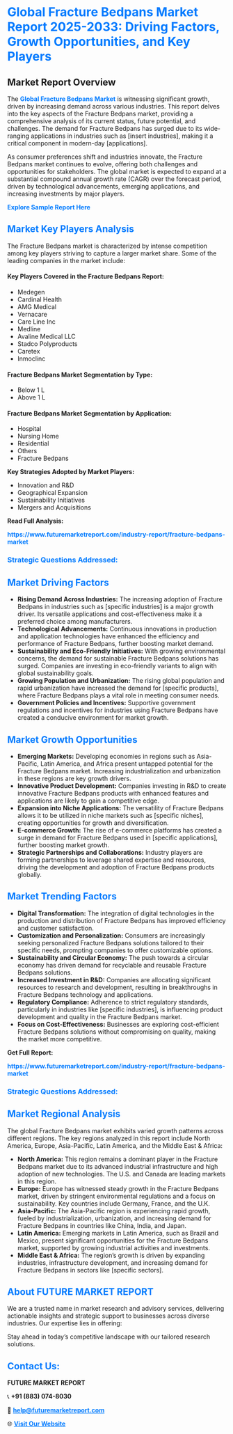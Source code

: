 <h1 style="color: #007BFF;">Global Fracture Bedpans Market Report 2025-2033: Driving Factors, Growth Opportunities, and Key Players</h1>

<section id="overview">
<h2>Market Report Overview</h2>
<p>The <a href="https://www.futuremarketreport.com/industry-report/fracture-bedpans-market" style="color: #007BFF; text-decoration: none;"><strong>Global Fracture Bedpans Market</strong></a> is witnessing significant growth, driven by increasing demand across various industries. This report delves into the key aspects of the Fracture Bedpans market, providing a comprehensive analysis of its current status, future potential, and challenges. The demand for Fracture Bedpans has surged due to its wide-ranging applications in industries such as [insert industries], making it a critical component in modern-day [applications].</p>
<p>As consumer preferences shift and industries innovate, the Fracture Bedpans market continues to evolve, offering both challenges and opportunities for stakeholders. The global market is expected to expand at a substantial compound annual growth rate (CAGR) over the forecast period, driven by technological advancements, emerging applications, and increasing investments by major players.</p>
</section>

<section id="overview">
<p><a href="https://www.futuremarketreport.com/request-sample/reportId=125292" style="color: #007BFF; text-decoration: none;"><strong>Explore Sample Report Here</strong></a></p>
</section>

<section id="key-players">
<h2 style="color: #007BFF;">Market Key Players Analysis</h2>
<p>The Fracture Bedpans market is characterized by intense competition among key players striving to capture a larger market share. Some of the leading companies in the market include:</p>
<h4>Key Players Covered in the Fracture Bedpans Report:</h4>
<ul><li>Medegen</li><li>Cardinal Health</li><li>AMG Medical</li><li>Vernacare</li><li>Care Line Inc</li><li>Medline</li><li>Avaline Medical LLC</li><li>Stadco Polyproducts</li><li>Caretex</li><li>Inmoclinc</li></ul>
<h4>Fracture Bedpans Market Segmentation by Type:</h4>
<ul><li>Below 1 L</li><li>Above 1 L</li></ul>

<h4>Fracture Bedpans Market Segmentation by Application:</h4>
<ul><li>Hospital</li><li>Nursing Home</li><li>Residential</li><li>Others</li><li>Fracture Bedpans</li></ul>
<p><strong>Key Strategies Adopted by Market Players:</strong></p>
<ul>
<li>Innovation and R&D</li>
<li>Geographical Expansion</li>
<li>Sustainability Initiatives</li>
<li>Mergers and Acquisitions</li>
</ul>
</section>

<section>
<p><strong>Read Full Analysis: </strong></p><a href="https://www.futuremarketreport.com/industry-report/fracture-bedpans-market" style="color: #007BFF; text-decoration: none;"><strong>https://www.futuremarketreport.com/industry-report/fracture-bedpans-market</strong></a>
<h3 style="color: #007BFF;">Strategic Questions Addressed:</h3>
</section>

<section id="driving-factors">
<h2 style="color: #007BFF;">Market Driving Factors</h2>
<ul>
<li><strong>Rising Demand Across Industries:</strong> The increasing adoption of Fracture Bedpans in industries such as [specific industries] is a major growth driver. Its versatile applications and cost-effectiveness make it a preferred choice among manufacturers.</li>
<li><strong>Technological Advancements:</strong> Continuous innovations in production and application technologies have enhanced the efficiency and performance of Fracture Bedpans, further boosting market demand.</li>
<li><strong>Sustainability and Eco-Friendly Initiatives:</strong> With growing environmental concerns, the demand for sustainable Fracture Bedpans solutions has surged. Companies are investing in eco-friendly variants to align with global sustainability goals.</li>
<li><strong>Growing Population and Urbanization:</strong> The rising global population and rapid urbanization have increased the demand for [specific products], where Fracture Bedpans plays a vital role in meeting consumer needs.</li>
<li><strong>Government Policies and Incentives:</strong> Supportive government regulations and incentives for industries using Fracture Bedpans have created a conducive environment for market growth.</li>
</ul>
</section>

<section id="growth-opportunities">
<h2 style="color: #007BFF;">Market Growth Opportunities</h2>
<ul>
<li><strong>Emerging Markets:</strong> Developing economies in regions such as Asia-Pacific, Latin America, and Africa present untapped potential for the Fracture Bedpans market. Increasing industrialization and urbanization in these regions are key growth drivers.</li>
<li><strong>Innovative Product Development:</strong> Companies investing in R&D to create innovative Fracture Bedpans products with enhanced features and applications are likely to gain a competitive edge.</li>
<li><strong>Expansion into Niche Applications:</strong> The versatility of Fracture Bedpans allows it to be utilized in niche markets such as [specific niches], creating opportunities for growth and diversification.</li>
<li><strong>E-commerce Growth:</strong> The rise of e-commerce platforms has created a surge in demand for Fracture Bedpans used in [specific applications], further boosting market growth.</li>
<li><strong>Strategic Partnerships and Collaborations:</strong> Industry players are forming partnerships to leverage shared expertise and resources, driving the development and adoption of Fracture Bedpans products globally.</li>
</ul>
</section>

<section id="trending-factors">
<h2 style="color: #007BFF;">Market Trending Factors</h2>
<ul>
<li><strong>Digital Transformation:</strong> The integration of digital technologies in the production and distribution of Fracture Bedpans has improved efficiency and customer satisfaction.</li>
<li><strong>Customization and Personalization:</strong> Consumers are increasingly seeking personalized Fracture Bedpans solutions tailored to their specific needs, prompting companies to offer customizable options.</li>
<li><strong>Sustainability and Circular Economy:</strong> The push towards a circular economy has driven demand for recyclable and reusable Fracture Bedpans solutions.</li>
<li><strong>Increased Investment in R&D:</strong> Companies are allocating significant resources to research and development, resulting in breakthroughs in Fracture Bedpans technology and applications.</li>
<li><strong>Regulatory Compliance:</strong> Adherence to strict regulatory standards, particularly in industries like [specific industries], is influencing product development and quality in the Fracture Bedpans market.</li>
<li><strong>Focus on Cost-Effectiveness:</strong> Businesses are exploring cost-efficient Fracture Bedpans solutions without compromising on quality, making the market more competitive.</li>
</ul>
</section>

<section>
<p><strong>Get Full Report: </strong></p><a href="https://www.futuremarketreport.com/industry-report/fracture-bedpans-market" style="color: #007BFF; text-decoration: none;"><strong>https://www.futuremarketreport.com/industry-report/fracture-bedpans-market</strong></a>
<h3 style="color: #007BFF;">Strategic Questions Addressed:</h3>
</section>


<section id="regional-analysis">
<h2 style="color: #007BFF;">Market Regional Analysis</h2>
<p>The global Fracture Bedpans market exhibits varied growth patterns across different regions. The key regions analyzed in this report include North America, Europe, Asia-Pacific, Latin America, and the Middle East & Africa:</p>
<ul>
<li><strong>North America:</strong> This region remains a dominant player in the Fracture Bedpans market due to its advanced industrial infrastructure and high adoption of new technologies. The U.S. and Canada are leading markets in this region.</li>
<li><strong>Europe:</strong> Europe has witnessed steady growth in the Fracture Bedpans market, driven by stringent environmental regulations and a focus on sustainability. Key countries include Germany, France, and the U.K.</li>
<li><strong>Asia-Pacific:</strong> The Asia-Pacific region is experiencing rapid growth, fueled by industrialization, urbanization, and increasing demand for Fracture Bedpans in countries like China, India, and Japan.</li>
<li><strong>Latin America:</strong> Emerging markets in Latin America, such as Brazil and Mexico, present significant opportunities for the Fracture Bedpans market, supported by growing industrial activities and investments.</li>
<li><strong>Middle East & Africa:</strong> The region’s growth is driven by expanding industries, infrastructure development, and increasing demand for Fracture Bedpans in sectors like [specific sectors].</li>
</ul>
</section>

<footer>
<h2 style="color: #007BFF;">About FUTURE MARKET REPORT</h2>
<p>We are a trusted name in market research and advisory services, delivering actionable insights and strategic support to businesses across diverse industries. Our expertise lies in offering:</p>

<p>Stay ahead in today’s competitive landscape with our tailored research solutions.</p>

<h2 style="color: #007BFF;">Contact Us:</h2>
<p><strong>FUTURE MARKET REPORT</strong></p>
<p>📞 <strong>+91 (883) 074-8030</strong></p>
<p>📧 <strong><a href="mailto:help@futuremarketreport.com" style="color: #007BFF;">help@futuremarketreport.com</a></strong></p>
<p>🌐 <strong><a href="https://www.futuremarketreport.com/" style="color: #007BFF;">Visit Our Website</a></strong></p>
</footer>